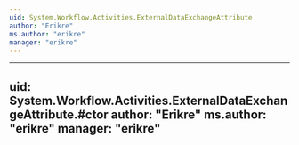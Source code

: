 ```yaml
---
uid: System.Workflow.Activities.ExternalDataExchangeAttribute
author: "Erikre"
ms.author: "erikre"
manager: "erikre"
---
```


---
uid: System.Workflow.Activities.ExternalDataExchangeAttribute.#ctor
author: "Erikre"
ms.author: "erikre"
manager: "erikre"
---
